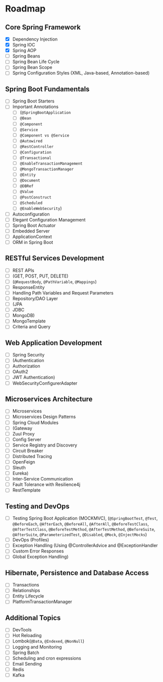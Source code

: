 # Roadmap

## Core Spring Framework

- [x] Dependency Injection
- [x] Spring IOC
- [x] Spring AOP
- [ ] Spring Beans
- [ ] Spring Bean Life Cycle
- [ ] Spring Bean Scope
- [ ] Spring Configuration Styles (XML, Java-based, Annotation-based)

## Spring Boot Fundamentals

- [ ] Spring Boot Starters
- [ ] Important Annotations
  - [ ] (`@SpringBootApplication`
  - [ ] `@Bean`
  - [ ] `@Component`
  - [ ] `@Service`
  - [ ] `@Component vs @Service`
  - [ ] `@Autowired`
  - [ ] `@RestController`
  - [ ] `@Configuration`
  - [ ] `@Transactional`
  - [ ] `@EnableTransactionManagement`
  - [ ] `@MongoTransactionManager`
  - [ ] `@Entity`
  - [ ] `@Document`
  - [ ] `@DBRef`
  - [ ] `@Value`
  - [ ] `@PostConstruct`
  - [ ] `@Scheduled`
  - [ ] `@EnableWebSecurity`)
- [ ] Autoconfiguration
- [ ] Elegant Configuration Management
- [ ] Spring Boot Actuator
- [ ] Embedded Server
- [ ] ApplicationContext
- [ ] ORM in Spring Boot

## RESTful Services Development

- [ ] REST APIs
- [ ] (GET, POST, PUT, DELETE)
- [ ] (`@RequestBody`, `@PathVariable`, `@Mappings`)
- [ ] ResponseEntity
- [ ] Handling Path Variables and Request Parameters
- [ ] Repository/DAO Layer
- [ ] (JPA
- [ ] JDBC
- [ ] MongoDB)
- [ ] MongoTemplate
- [ ] Criteria and Query

## Web Application Development

- [ ] Spring Security
- [ ] (Authentication
- [ ] Authorization
- [ ] OAuth2
- [ ] JWT Authentication)
- [ ] WebSecurityConfigurerAdapter

## Microservices Architecture

- [ ] Microservices
- [ ] Microservices Design Patterns
- [ ] Spring Cloud Modules
- [ ] (Gateway
- [ ] Zuul Proxy
- [ ] Config Server
- [ ] Service Registry and Discovery
- [ ] Circuit Breaker
- [ ] Distributed Tracing
- [ ] OpenFeign
- [ ] Sleuth
- [ ] Eureka)
- [ ] Inter-Service Communication
- [ ] Fault Tolerance with Resilience4j
- [ ] RestTemplate

## Testing and DevOps

- [ ] Testing Spring Boot Application (MOCKMVC), (`@SpringBootTest`, `@Test`, `@BeforeEach`, `@AfterEach`, `@BeforeAll`, `@AfterAll`, `@BeforeTestClass`, `@AfterTestClass`, `@BeforeTestMethod`, `@AfterTestMethod`, `@BeforeSuite`, `@AfterSuite`, `@ParameterizedTest`, `@Disabled`, `@Mock`, `@InjectMocks`)
- [ ] DevOps (Profiles)
- [ ] Exception Handling (Using @ControllerAdvice and @ExceptionHandler
- [ ] Custom Error Responses
- [ ] Global Exception Handling)

## Hibernate, Persistence and Database Access

- [ ] Transactions
- [ ] Relationships
- [ ] Entity Lifecycle
- [ ] PlatformTransactionManager

## Additional Topics

- [ ] DevTools
- [ ] Hot Reloading
- [ ] Lombok(`@Data`, `@Indexed`, `@NonNull`)
- [ ] Logging and Monitoring
- [ ] Spring Batch
- [ ] Scheduling and cron expressions
- [ ] Email Sending
- [ ] Redis
- [ ] Kafka
